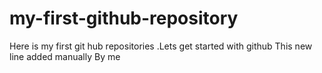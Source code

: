 # my-first-github-repository
Here is my first git hub repositories .Lets get started with github
This new line added manually By me

